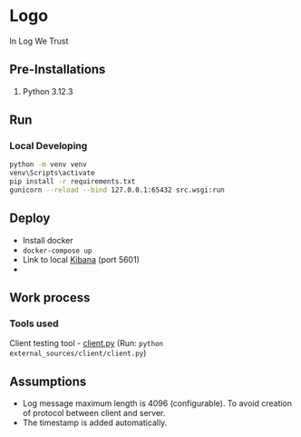 # Logo
In Log We Trust

## Pre-Installations
1. Python 3.12.3

## Run
### Local Developing
```bash
python -m venv venv
venv\Scripts\activate
pip install -r requirements.txt
gunicorn --reload --bind 127.0.0.1:65432 src.wsgi:run
```

## Deploy
- Install docker
- `docker-compose up`
- Link to local [Kibana](http://localhost:5601) (port 5601)
- 

## Work process
### Tools used
Client testing tool - [client.py](external_sources/client/client.py) (Run: `python external_sources/client/client.py`)

## Assumptions
- Log message maximum length is 4096 (configurable). To avoid creation of protocol between client and server.
- The timestamp is added automatically.

